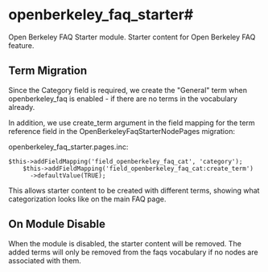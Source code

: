 # openberkeley_faq_starter#


Open Berkeley FAQ Starter module. Starter content for Open Berkeley FAQ feature.

## Term Migration ##

Since the Category field is required, we create the "General" term when 
openberkeley_faq is enabled - if there are no terms in the vocabulary already.

In addition, we use create_term argument in the field mapping for the term 
reference field in the OpenBerkeleyFaqStarterNodePages migration:

openberkeley_faq_starter.pages.inc:
```
$this->addFieldMapping('field_openberkeley_faq_cat', 'category');
    $this->addFieldMapping('field_openberkeley_faq_cat:create_term')
      ->defaultValue(TRUE);
```

This allows starter content to be created with different terms, showing what 
categorization looks like on the main FAQ page.

## On Module Disable ##

When the module is disabled, the starter content will be removed.  The added
terms will only be removed from the faqs vocabulary if no nodes are
associated with them.
